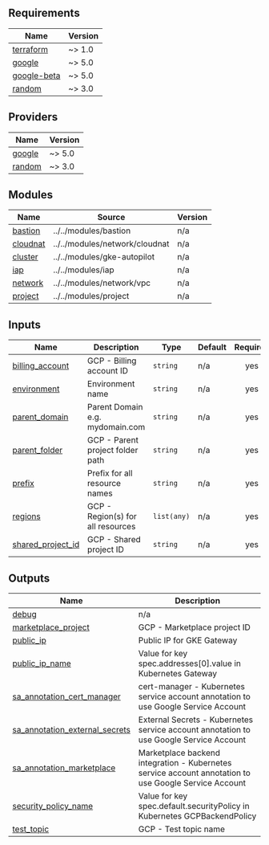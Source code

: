 <!-- BEGIN_AUTOMATED_TF_DOCS_BLOCK -->
## Requirements

| Name | Version |
|------|---------|
| <a name="requirement_terraform"></a> [terraform](#requirement\_terraform) | ~> 1.0 |
| <a name="requirement_google"></a> [google](#requirement\_google) | ~> 5.0 |
| <a name="requirement_google-beta"></a> [google-beta](#requirement\_google-beta) | ~> 5.0 |
| <a name="requirement_random"></a> [random](#requirement\_random) | ~> 3.0 |

## Providers

| Name | Version |
|------|---------|
| <a name="provider_google"></a> [google](#provider\_google) | ~> 5.0 |
| <a name="provider_random"></a> [random](#provider\_random) | ~> 3.0 |

## Modules

| Name | Source | Version |
|------|--------|---------|
| <a name="module_bastion"></a> [bastion](#module\_bastion) | ../../modules/bastion | n/a |
| <a name="module_cloudnat"></a> [cloudnat](#module\_cloudnat) | ../../modules/network/cloudnat | n/a |
| <a name="module_cluster"></a> [cluster](#module\_cluster) | ../../modules/gke-autopilot | n/a |
| <a name="module_iap"></a> [iap](#module\_iap) | ../../modules/iap | n/a |
| <a name="module_network"></a> [network](#module\_network) | ../../modules/network/vpc | n/a |
| <a name="module_project"></a> [project](#module\_project) | ../../modules/project | n/a |

## Inputs

| Name | Description | Type | Default | Required |
|------|-------------|------|---------|:--------:|
| <a name="input_billing_account"></a> [billing\_account](#input\_billing\_account) | GCP - Billing account ID | `string` | n/a | yes |
| <a name="input_environment"></a> [environment](#input\_environment) | Environment name | `string` | n/a | yes |
| <a name="input_parent_domain"></a> [parent\_domain](#input\_parent\_domain) | Parent Domain e.g.  mydomain.com | `string` | n/a | yes |
| <a name="input_parent_folder"></a> [parent\_folder](#input\_parent\_folder) | GCP - Parent project folder path | `string` | n/a | yes |
| <a name="input_prefix"></a> [prefix](#input\_prefix) | Prefix for all resource names | `string` | n/a | yes |
| <a name="input_regions"></a> [regions](#input\_regions) | GCP - Region(s) for all resources | `list(any)` | n/a | yes |
| <a name="input_shared_project_id"></a> [shared\_project\_id](#input\_shared\_project\_id) | GCP - Shared project ID | `string` | n/a | yes |

## Outputs

| Name | Description |
|------|-------------|
| <a name="output_debug"></a> [debug](#output\_debug) | n/a |
| <a name="output_marketplace_project"></a> [marketplace\_project](#output\_marketplace\_project) | GCP - Marketplace project ID |
| <a name="output_public_ip"></a> [public\_ip](#output\_public\_ip) | Public IP for GKE Gateway |
| <a name="output_public_ip_name"></a> [public\_ip\_name](#output\_public\_ip\_name) | Value for key spec.addresses[0].value in Kubernetes Gateway |
| <a name="output_sa_annotation_cert_manager"></a> [sa\_annotation\_cert\_manager](#output\_sa\_annotation\_cert\_manager) | cert-manager - Kubernetes service account annotation to use Google Service Account |
| <a name="output_sa_annotation_external_secrets"></a> [sa\_annotation\_external\_secrets](#output\_sa\_annotation\_external\_secrets) | External Secrets - Kubernetes service account annotation to use Google Service Account |
| <a name="output_sa_annotation_marketplace"></a> [sa\_annotation\_marketplace](#output\_sa\_annotation\_marketplace) | Marketplace backend integration - Kubernetes service account annotation to use Google Service Account |
| <a name="output_security_policy_name"></a> [security\_policy\_name](#output\_security\_policy\_name) | Value for key spec.default.securityPolicy in Kubernetes GCPBackendPolicy |
| <a name="output_test_topic"></a> [test\_topic](#output\_test\_topic) | GCP - Test topic name |
<!-- END_AUTOMATED_TF_DOCS_BLOCK -->
